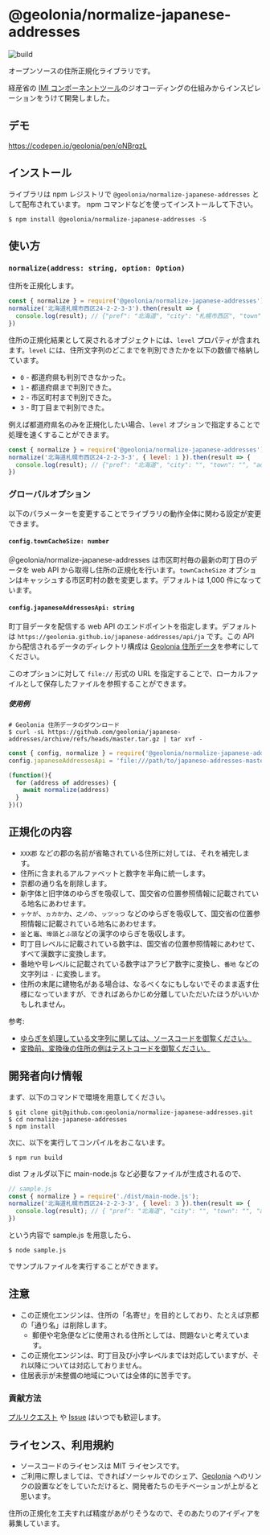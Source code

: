 # @geolonia/normalize-japanese-addresses

![build](https://github.com/geolonia/normalize-japanese-addresses/actions?query=branch%3Amaster)

オープンソースの住所正規化ライブラリです。

経産省の [IMI コンポーネントツール](https://info.gbiz.go.jp/tools/imi_tools/)のジオコーディングの仕組みからインスピレーションをうけて開発しました。

## デモ

https://codepen.io/geolonia/pen/oNBrqzL

##  インストール

ライブラリは npm レジストリで `@geolonia/normalize-japanese-addresses` として配布されています。
npm コマンドなどを使ってインストールして下さい。

```shell
$ npm install @geolonia/normalize-japanese-addresses -S
```

## 使い方

### `normalize(address: string, option: Option)`

住所を正規化します。

```javascript
const { normalize } = require('@geolonia/normalize-japanese-addresses')
normalize('北海道札幌市西区24-2-2-3-3').then(result => {
  console.log(result); // {"pref": "北海道", "city": "札幌市西区", "town": "二十四軒二条二丁目", "addr": "3-3", "lat": 43.074273, "lng": 141.315099, "level"; 3}
})
```

住所の正規化結果として戻されるオブジェクトには、`level` プロパティが含まれます。`level` には、住所文字列のどこまでを判別できたかを以下の数値で格納しています。

* `0` - 都道府県も判別できなかった。
* `1` - 都道府県まで判別できた。
* `2` - 市区町村まで判別できた。
* `3` - 町丁目まで判別できた。

例えば都道府県名のみを正規化したい場合、`level` オプションで指定することで処理を速くすることができます。

```javascript
const { normalize } = require('@geolonia/normalize-japanese-addresses')
normalize('北海道札幌市西区24-2-2-3-3', { level: 1 }).then(result => {
  console.log(result); // {"pref": "北海道", "city": "", "town": "", "addr": "札幌市西区二十四軒二条二丁目3-3", "lat": null, "lng": null, "level"; 1}
})
```

### グローバルオプション

以下のパラメーターを変更することでライブラリの動作全体に関わる設定が変更できます。

#### `config.townCacheSize: number`

＠geolonia/normalize-japanese-addresses は市区町村毎の最新の町丁目のデータを web API から取得し住所の正規化を行います。`townCacheSize` オプションはキャッシュする市区町村の数を変更します。デフォルトは 1,000 件になっています。

#### `config.japaneseAddressesApi: string`

町丁目データを配信する web API のエンドポイントを指定します。デフォルトは `https://geolonia.github.io/japanese-addresses/api/ja` です。この API から配信されるデータのディレクトリ構成は [Geolonia 住所データ](https://github.com/geolonia/japanese-addresses/tree/develop/api)を参考にしてください。

このオプションに対して `file://` 形式の URL を指定することで、ローカルファイルとして保存したファイルを参照することができます。

##### 使用例

```shell
# Geolonia 住所データのダウンロード
$ curl -sL https://github.com/geolonia/japanese-addresses/archive/refs/heads/master.tar.gz | tar xvf -
```

```javascript
const { config, normalize } = require('@geolonia/normalize-japanese-addresses')
config.japaneseAddressesApi = 'file:///path/to/japanese-addresses-master/api/ja'

(function(){
  for (address of addresses) {
    await normalize(address)
  }
})()
```

## 正規化の内容

* `XXX郡` などの郡の名前が省略されている住所に対しては、それを補完します。
* 住所に含まれるアルファベットと数字を半角に統一します。
* 京都の通り名を削除します。
* 新字体と旧字体のゆらぎを吸収して、国交省の位置参照情報に記載されている地名にあわせます。
* `ヶケが`、`ヵカか力`、`之ノの`、`ッツっつ` などのゆらぎを吸収して、国交省の位置参照情報に記載されている地名にあわせます。
* `釜`と`竈`、`埠頭`と`ふ頭`などの漢字のゆらぎを吸収します。
* 町丁目レベルに記載されている数字は、国交省の位置参照情報にあわせて、すべて漢数字に変換します。
* 番地や号レベルに記載されている数字はアラビア数字に変換し、`番地` などの文字列は `-` に変換します。
* 住所の末尾に建物名がある場合は、なるべくなにもしないでそのまま返す仕様になっていますが、できればあらかじめ分離していただいたほうがいいかもしれません。

参考:

* [ゆらぎを処理している文字列に関しては、ソースコードを御覧ください。](https://github.com/geolonia/normalize-japanese-addresses/blob/master/src/lib/dict.ts)
* [変換前、変換後の住所の例はテストコードを御覧ください。](https://github.com/geolonia/normalize-japanese-addresses/blob/master/test/main.test.ts)


## 開発者向け情報

まず、以下のコマンドで環境を用意してください。

```shell
$ git clone git@github.com:geolonia/normalize-japanese-addresses.git
$ cd normalize-japanese-addresses
$ npm install
```

次に、以下を実行してコンパイルをおこないます。

```shell
$ npm run build
```

dist フォルダ以下に main-node.js など必要なファイルが生成されるので、

```javascript
// sample.js
const { normalize } = require('./dist/main-node.js');
normalize('北海道札幌市西区24-2-2-3-3', { level: 3 }).then(result => {
  console.log(result); // { "pref": "北海道", "city": "", "town": "", "addr": "札幌市西区二十四軒二条二丁目3-3", "level": 1 }
})
```

という内容で sample.js を用意したら、

```shell
$ node sample.js
```

でサンプルファイルを実行することができます。

## 注意

* この正規化エンジンは、住所の「名寄せ」を目的としており、たとえば京都の「通り名」は削除します。
  * 郵便や宅急便などに使用される住所としては、問題ないと考えています。
* この正規化エンジンは、町丁目及び小字レベルまでは対応していますが、それ以降については対応しておりません。
* 住居表示が未整備の地域については全体的に苦手です。

### 貢献方法

[プルリクエスト](https://github.com/geolonia/normalize-japanese-addresses/pulls) や [Issue](https://github.com/geolonia/normalize-japanese-addresses/issues) はいつでも歓迎します。

## ライセンス、利用規約

- ソースコードのライセンスは MIT ライセンスです。
- ご利用に際しましては、できればソーシャルでのシェア、[Geolonia](https://geolonia.com/) へのリンクの設置などをしていただけると、開発者たちのモチベーションが上がると思います。

住所の正規化を工夫すれば精度があがりそうなので、そのあたりのアイディアを募集しています。
